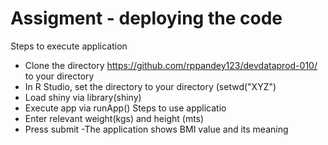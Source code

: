 # Assigment  - deploying the code
Steps to execute application
 - Clone the directory https://github.com/rppandey123/devdataprod-010/ to your directory 
 - In R Studio, set the directory to your directory (setwd("XYZ")
 - Load shiny via library(shiny)
 - Execute app via runApp()
Steps to use applicatio
 - Enter relevant weight(kgs) and height (mts)
 - Press submit
 -The application shows BMI value and its meaning
 
 
